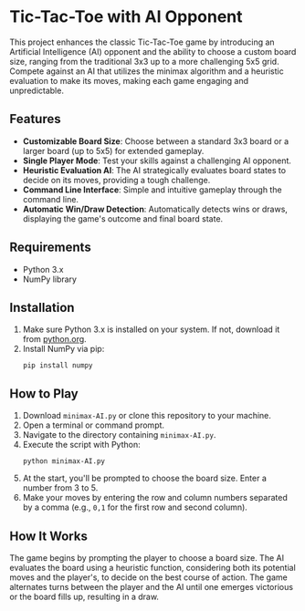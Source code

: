# Tic-Tac-Toe with AI Opponent

This project enhances the classic Tic-Tac-Toe game by introducing an Artificial Intelligence (AI) opponent and the ability to choose a custom board size, ranging from the traditional 3x3 up to a more challenging 5x5 grid. Compete against an AI that utilizes the minimax algorithm and a heuristic evaluation to make its moves, making each game engaging and unpredictable.

## Features

- **Customizable Board Size**: Choose between a standard 3x3 board or a larger board (up to 5x5) for extended gameplay.
- **Single Player Mode**: Test your skills against a challenging AI opponent.
- **Heuristic Evaluation AI**: The AI strategically evaluates board states to decide on its moves, providing a tough challenge.
- **Command Line Interface**: Simple and intuitive gameplay through the command line.
- **Automatic Win/Draw Detection**: Automatically detects wins or draws, displaying the game's outcome and final board state.

## Requirements

- Python 3.x
- NumPy library

## Installation

1. Make sure Python 3.x is installed on your system. If not, download it from [python.org](https://www.python.org/).
2. Install NumPy via pip:
   ```
   pip install numpy
   ```

## How to Play

1. Download `minimax-AI.py` or clone this repository to your machine.
2. Open a terminal or command prompt.
3. Navigate to the directory containing `minimax-AI.py`.
4. Execute the script with Python:
   ```
   python minimax-AI.py
   ```
5. At the start, you'll be prompted to choose the board size. Enter a number from 3 to 5.
6. Make your moves by entering the row and column numbers separated by a comma (e.g., `0,1` for the first row and second column).

## How It Works

The game begins by prompting the player to choose a board size. The AI evaluates the board using a heuristic function, considering both its potential moves and the player's, to decide on the best course of action. The game alternates turns between the player and the AI until one emerges victorious or the board fills up, resulting in a draw.
